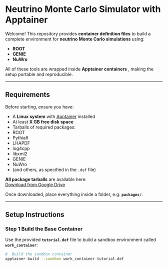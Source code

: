 #  Neutrino Monte Carlo Simulator with Apptainer

Welcome! 
This repository provides **container definition files** to build a complete environment for **neutrino Monte Carlo simulations** using:

-  **ROOT**  
-  **GENIE**  
-  **NuWro**

All of these tools are wrapped inside **Apptainer containers** , making the setup portable and reproducible.

---

##  Requirements

Before starting, ensure you have:

-  A **Linux system** with [Apptainer](https://apptainer.org/) installed  
-  At least **X GB free disk space**  
-  Tarballs of required packages:  
  - ROOT  
  - Pythia6  
  - LHAPDF  
  - log4cpp  
  - libxml2  
  - GENIE  
  - NuWro  
  - (and others, as specified in the `.def` file)  

 **All package tarballs** are available here:  
 [Download from Google Drive](YOUR-GOOGLE-DRIVE-LINK)  

Once downloaded, place everything inside a folder, e.g. **`packages/`**.

---

##  Setup Instructions

### **Step 1  Build the Base Container**

Use the provided **`tutorial.def`** file to build a sandbox environment called **`work_container`**:

```bash
#  Build the sandbox container
apptainer build --sandbox work_container tutorial.def